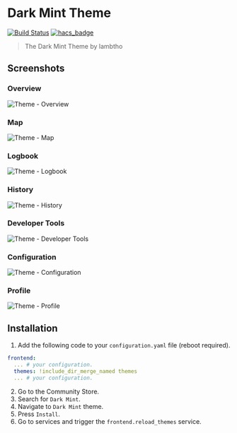 # Dark Mint Theme

[![Build Status](https://www.travis-ci.org/home-assistant-community-themes/dark-mint.svg?branch=master)](https://www.travis-ci.org/home-assistant-community-themes/dark-mint)
[![hacs_badge](https://img.shields.io/badge/HACS-Default-orange.svg)](https://github.com/custom-components/hacs)

> The Dark Mint Theme by lambtho

## Screenshots

### Overview

![Theme - Overview](https://raw.githubusercontent.com/home-assistant-community-themes/dark-mint/master/docs/theme-overview.png)

### Map

![Theme - Map](https://raw.githubusercontent.com/home-assistant-community-themes/dark-mint/master/docs/theme-map.png)

### Logbook

![Theme - Logbook](https://raw.githubusercontent.com/home-assistant-community-themes/dark-mint/master/docs/theme-logbook.png)

### History

![Theme - History](https://raw.githubusercontent.com/home-assistant-community-themes/dark-mint/master/docs/theme-history.png)

### Developer Tools

![Theme - Developer Tools](https://raw.githubusercontent.com/home-assistant-community-themes/dark-mint/master/docs/theme-developer-tools.png)

### Configuration

![Theme - Configuration](https://raw.githubusercontent.com/home-assistant-community-themes/dark-mint/master/docs/theme-configuration.png)

### Profile

![Theme - Profile](https://raw.githubusercontent.com/home-assistant-community-themes/dark-mint/master/docs/theme-profile.png)

## Installation

1. Add the following code to your `configuration.yaml` file (reboot required).

```yaml
frontend:
  ... # your configuration.
  themes: !include_dir_merge_named themes
  ... # your configuration.
```

2. Go to the Community Store.
3. Search for `Dark Mint`.
4. Navigate to `Dark Mint` theme.
5. Press `Install`.
6. Go to services and trigger the `frontend.reload_themes` service.
